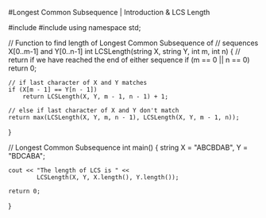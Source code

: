 #Longest Common Subsequence | Introduction & LCS Length


#include <iostream>
#include <string>
using namespace std;

// Function to find length of Longest Common Subsequence of
// sequences X[0..m-1] and Y[0..n-1]
int LCSLength(string X, string Y, int m, int n)
{
	// return if we have reached the end of either sequence
	if (m == 0 || n == 0)
		return 0;

	// if last character of X and Y matches
	if (X[m - 1] == Y[n - 1])
		return LCSLength(X, Y, m - 1, n - 1) + 1;

	// else if last character of X and Y don't match
	return max(LCSLength(X, Y, m, n - 1), LCSLength(X, Y, m - 1, n));
}

// Longest Common Subsequence
int main()
{
	string X = "ABCBDAB", Y = "BDCABA";

	cout << "The length of LCS is " <<
			LCSLength(X, Y, X.length(), Y.length());

	return 0;
}
